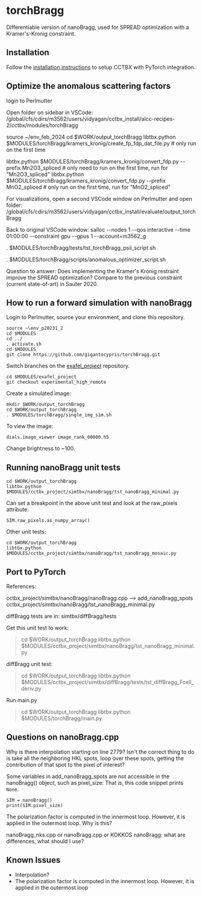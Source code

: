 # torchBragg

Differentiable version of nanoBragg, used for SPREAD optimization with a Kramer's-Kronig constraint.

## Installation

Follow the [installation instructions](INSTALL.md) to setup CCTBX with PyTorch integration.

## Optimize the anomalous scattering factors

login to Perlmutter

Open folder on sidebar in VSCode:
/global/cfs/cdirs/m3562/users/vidyagan/cctbx_install/alcc-recipes-2/cctbx/modules/torchBragg

source ~/env_feb_2024 
cd $WORK/output_torchBragg 
libtbx.python $MODULES/torchBragg/kramers_kronig/create_fp_fdp_dat_file.py # only run on the first time 

libtbx.python $MODULES/torchBragg/kramers_kronig/convert_fdp.py --prefix Mn2O3_spliced # only need to run on the first time, run for "Mn2O3_spliced" 
libtbx.python $MODULES/torchBragg/kramers_kronig/convert_fdp.py --prefix MnO2_spliced # only run on the first time, run for "MnO2_spliced" 

For visualizations, open a second VSCode window on Perlmutter and open folder:
/global/cfs/cdirs/m3562/users/vidyagan/cctbx_install/evaluate/output_torchBragg

Back to original VSCode window:
salloc --nodes 1 --qos interactive --time 01:00:00 --constraint gpu --gpus 1 --account=m3562_g

. $MODULES/torchBragg/tests/tst_torchBragg_psii_script.sh

. $MODULES/torchBragg/scripts/anomalous_optimizer_script.sh 


Question to answer:
Does implementing the Kramer's Kronig restraint improve the SPREAD optimization?
Compare to the previous constraint (current state-of-art) in Sauter 2020.

## How to run a forward simulation with nanoBragg

Login to Perlmutter, source your environment, and clone this repository.
```
source ~\env_p20231_2
cd $MODULES
cd ../
. activate.sh
cd $MODULES
git clone https://github.com/gigantocypris/torchBragg.git
```

Switch branches on the [exafel_project](https://github.com/ExaFEL/exafel_project) repository.
```
cd $MODULES/exafel_project
git checkout experimental_high_remote
```

Create a simulated image:
```
mkdir $WORK/output_torchBragg
cd $WORK/output_torchBragg
. $MODULES/torchBragg/single_img_sim.sh
```

To view the image:
```
dials.image_viewer image_rank_00000.h5 
```
Change brightness to ~100.

## Running nanoBragg unit tests

```
cd $WORK/output_torchBragg
libtbx.python $MODULES/cctbx_project/simtbx/nanoBragg/tst_nanoBragg_minimal.py
```

Can set a breakpoint in the above unit test and look at the raw_pixels attribute:
```
SIM.raw_pixels.as_numpy_array()
```

Other unit tests:
```
cd $WORK/output_torchBragg
libtbx.python $MODULES/cctbx_project/simtbx/nanoBragg/tst_nanoBragg_mosaic.py
```

## Port to PyTorch

References:

cctbx_project/simtbx/nanoBragg/nanoBragg.cpp --> add_nanoBragg_spots
cctbx_project/simtbx/nanoBragg/tst_nanoBragg_minimal.py

diffBragg tests are in:
simtbx/diffBragg/tests

Get this unit test to work:

> cd $WORK/output_torchBragg
> libtbx.python $MODULES/cctbx_project/simtbx/nanoBragg/tst_nanoBragg_minimal.py

diffBragg unit test:
> cd $WORK/output_torchBragg
> libtbx.python $MODULES/cctbx_project/simtbx/diffBragg/tests/tst_diffBragg_Fcell_deriv.py

Run main.py
> cd $WORK/output_torchBragg
> libtbx.python $MODULES/torchBragg/main.py


## Questions on nanoBragg.cpp

Why is there interpolation starting on line 2779? Isn't the correct thing to do is take all the neighboring HKL spots, loop over these spots, getting the contribution of that spot to the pixel of interest?

Some variables in add_nanoBragg_spots are not accessible in the nanoBragg() object, such as pixel_size:
That is, this code snippet prints `None`.
```
SIM = nanoBragg()
print(SIM.pixel_size)
```

The polarization factor is computed in the innermost loop. However, it is applied in the outermost loop. Why is this?

nanoBragg_nks.cpp or nanoBragg.cpp or KOKKOS nanoBragg: what are differences, what should I use?

## Known Issues

- Interpolation?
- The polarization factor is computed in the innermost loop. However, it is applied in the outermost loop
